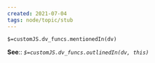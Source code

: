 ```yaml
---
created: 2021-07-04
tags: node/topic/stub
---
```

`$=customJS.dv_funcs.mentionedIn(dv)`



**See**:: 
*`$=customJS.dv_funcs.outlinedIn(dv, this)`*
